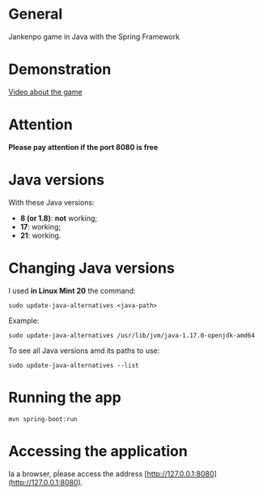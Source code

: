 # General

Jankenpo game in Java with the Spring Framework


# Demonstration

[Video about the game](https://youtu.be/kTu_cY9_jt4)


# Attention

**Please pay attention if the port 8080 is free**


# Java versions

With these Java versions:

- **8 (or 1.8)**: **not** working;
- **17**: working;
- **21**: working.


# Changing Java versions

I used **in Linux Mint 20** the command:

```
sudo update-java-alternatives <java-path>
```

Example:

```
sudo update-java-alternatives /usr/lib/jvm/java-1.17.0-openjdk-amd64
```

To see all Java versions amd its paths to use:

```
sudo update-java-alternatives --list
```


# Running the app

```
mvn spring-boot:run
```


# Accessing the application

Ia a browser, pĺease access the address [http://127.0.0.1:8080](http://127.0.0.1:8080).